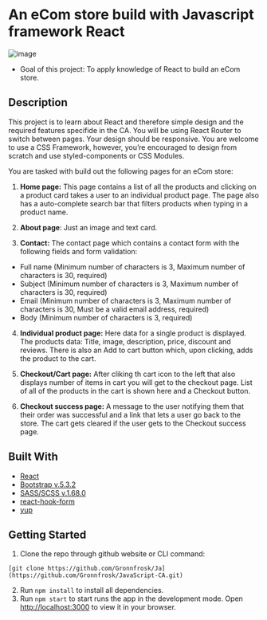 # An eCom store build with Javascript framework React
![image](https://github.com/Gronnfrosk/JavaScript-CA/assets/91615712/5d587513-19b0-4a96-8865-9199f5860c9c)

- Goal of this project: To apply knowledge of React to build an eCom store.

## Description

This project is to learn about React and therefore simple design and the required features specifide in the CA. 
You will be using React Router to switch between pages.
Your design should be responsive. You are welcome to use a CSS Framework, however, you’re encouraged to design from scratch and use styled-components or CSS Modules.

You are tasked with build out the following pages for an eCom store:

1.   **Home page:** This page contains a list of all the products and clicking on a product card takes a user to an individual product page. The page also has a auto-complete search bar that filters products when typing in a product name.

2.   **About page**: Just an image and text card.

3.   **Contact:** The contact page which contains a contact form with the following fields and form validation:
   - Full name (Minimum number of characters is 3, Maximum number of characters is 30, required)
   - Subject (Minimum number of characters is 3, Maximum number of characters is 30, required)
   - Email (Minimum number of characters is 3, Maximum number of characters is 30, Must be a valid email address, required)
   - Body (Minimum number of characters is 3, required)

4.   **Individual product page:** Here data for a single product is displayed. The products data: Title, image, description, price, discount and reviews. There is also an Add to cart button which, upon clicking, adds the product to the cart.

5.   **Checkout/Cart page:** After cliking th cart icon to the left that also displays number of items in cart you will get to the checkout page. List of all of the products in the cart is shown here and a Checkout button.

6.   **Checkout success page:** A message to the user notifying them that their order was successful and a link that lets a user go back to the store. The cart gets cleared if the user gets to the Checkout success page.

## Built With

- [React](https://react.dev/)
- [Bootstrap v.5.3.2](https://getbootstrap.com)
- [SASS/SCSS v.1.68.0](https://sass-lang.com/)
- [react-hook-form](https://www.npmjs.com/package/react-hook-form)
- [yup](https://www.npmjs.com/package/yup)

## Getting Started

1. Clone the repo through github website or CLI command:
```
[git clone https://github.com/Gronnfrosk/Ja](https://github.com/Gronnfrosk/JavaScript-CA.git)
```
2. Run ```npm install``` to install all dependencies.
3. Run ```npm start``` to start runs the app in the development mode.
Open [http://localhost:3000](http://localhost:3000) to view it in your browser.


